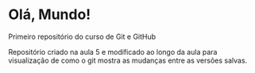 # Olá, Mundo!
 Primeiro repositório do curso de Git e GitHub 

 Repositório criado na aula 5 e modificado ao longo da aula para
 visualização de como o git mostra as mudanças entre as versões
 salvas. 
